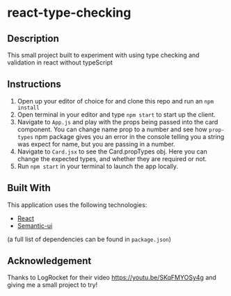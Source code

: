 # react-type-checking

## Description

This small project built to experiment with using type checking and validation in react without typeScript

## Instructions

1. Open up your editor of choice for and clone this repo and run an `npm install`
2. Open terminal in your editor and type `npm start` to start up the client.
3. Navigate to `App.js` and play with the props being passed into the card component.  You can change name prop to a number and see how `prop-types` npm package gives you an error in the console telling you a string was expect for name, but you are passing in a number.
5. Navigate to `Card.jsx` to see the Card.propTypes obj.  Here you can change the expected types, and whether they are required or not.
6. Run `npm start` in your terminal to launch the app locally.

## Built With

This application uses the following technologies:

- [React](https://reactjs.org/)
- [Semantic-ui](https://react.semantic-ui.com/)


(a full list of dependencies can be found in `package.json`)


## Acknowledgement
Thanks to LogRocket for their video https://youtu.be/SKqFMYOSy4g and giving me a small project to try!
